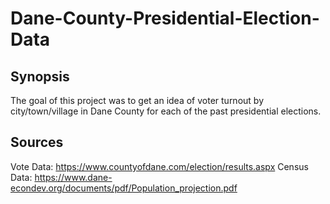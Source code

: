 # Dane-County-Presidential-Election-Data


## Synopsis

The goal of this project was to get an idea of voter turnout by city/town/village in Dane County for each of the past presidential elections.


## Sources
Vote Data: https://www.countyofdane.com/election/results.aspx
Census Data: https://www.dane-econdev.org/documents/pdf/Population_projection.pdf

